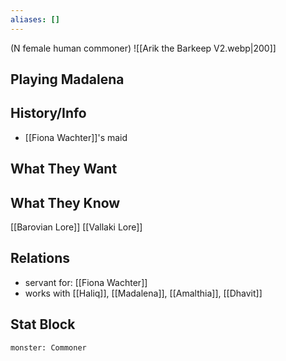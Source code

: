 ```yaml
---
aliases: []
---
```

(N female human commoner)
![[Arik the Barkeep V2.webp|200]]
## Playing Madalena

## History/Info
- [[Fiona Wachter]]'s maid

## What They Want

## What They Know
[[Barovian Lore]]
[[Vallaki Lore]]

## Relations
- servant for: [[Fiona Wachter]]
- works with [[Haliq]], [[Madalena]], [[Amalthia]], [[Dhavit]]

## Stat Block

```statblock
monster: Commoner
```

```dataviewjs
```
